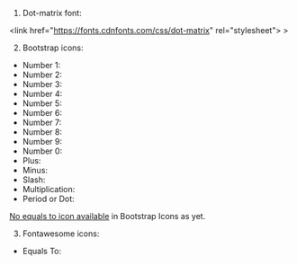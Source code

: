 1. Dot-matrix font:

\<link href="<https://fonts.cdnfonts.com/css/dot-matrix>" rel="stylesheet"> >

2. Bootstrap icons:

- Number 1: <i class="bi bi-1-square"></i>
- Number 2: <i class="bi bi-2-square"></i>
- Number 3: <i class="bi bi-3-square"></i>
- Number 4: <i class="bi bi-4-square"></i>
- Number 5: <i class="bi bi-5-square"></i>
- Number 6: <i class="bi bi-6-square"></i>
- Number 7: <i class="bi bi-7-square"></i>
- Number 8: <i class="bi bi-8-square"></i>
- Number 9: <i class="bi bi-9-square"></i>
- Number 0: <i class="bi bi-0-square"></i>
- Plus: <i class="bi bi-plus-lg"></i>
- Minus: <i class="bi bi-dash-lg"></i>
- Slash: <i class="bi bi-slash-lg"></i>
- Multiplication: <i class="bi bi-x-lg"></i>
- Period or Dot: <i class="bi bi-dot"></i>

[No equals to icon available](https://github.com/twbs/icons/issues/2001) in Bootstrap Icons as yet.

3. Fontawesome icons:

- Equals To: <i class="fa-solid fa-equals"></i>
